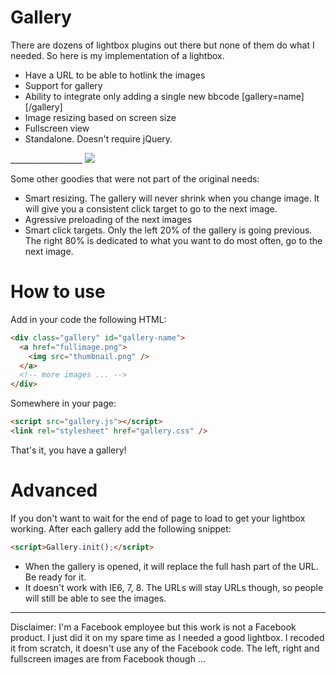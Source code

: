 Gallery
=======

There are dozens of lightbox plugins out there but none of them do what I needed. So here is my implementation of a lightbox.

 - Have a URL to be able to hotlink the images
 - Support for gallery
 - Ability to integrate only adding a single new bbcode [gallery=name][/gallery]
 - Image resizing based on screen size
 - Fullscreen view
 - Standalone. Doesn't require jQuery.

__________________ <a href="http://fooo.fr/~vjeux/github/Gallery/demo/gallery.html#image=mounts:2" target="_blank"><img src="http://fooo.fr/~vjeux/github/Gallery/demo/gallery.png" /></a>

Some other goodies that were not part of the original needs:

 - Smart resizing. The gallery will never shrink when you change image. It will give you a consistent click target to go to the next image.
 - Agressive preloading of the next images
 - Smart click targets. Only the left 20% of the gallery is going previous. The right 80% is dedicated to what you want to do most often, go to the next image.

How to use
===========

Add in your code the following HTML:

```html
<div class="gallery" id="gallery-name">
  <a href="fullimage.png">
    <img src="thumbnail.png" />
  </a>
  <!-- more images ... -->
</div>
```

Somewhere in your page:

```html
<script src="gallery.js"></script>
<link rel="stylesheet" href="gallery.css" />
```

That's it, you have a gallery!

Advanced
========

If you don't want to wait for the end of page to load to get your lightbox working. After each gallery add the following snippet:

```html
<script>Gallery.init();</script>
```

- When the gallery is opened, it will replace the full hash part of the URL. Be ready for it.
- It doesn't work with IE6, 7, 8. The URLs will stay URLs though, so people will still be able to see the images.

------
Disclaimer: I'm a Facebook employee but this work is not a Facebook product. I just did it on my spare time as I needed a good lightbox. I recoded it from scratch, it doesn't use any of the Facebook code. The left, right and fullscreen images are from Facebook though ...